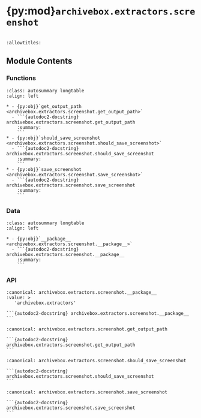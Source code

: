 # {py:mod}`archivebox.extractors.screenshot`

```{py:module} archivebox.extractors.screenshot
```

```{autodoc2-docstring} archivebox.extractors.screenshot
:allowtitles:
```

## Module Contents

### Functions

````{list-table}
:class: autosummary longtable
:align: left

* - {py:obj}`get_output_path <archivebox.extractors.screenshot.get_output_path>`
  - ```{autodoc2-docstring} archivebox.extractors.screenshot.get_output_path
    :summary:
    ```
* - {py:obj}`should_save_screenshot <archivebox.extractors.screenshot.should_save_screenshot>`
  - ```{autodoc2-docstring} archivebox.extractors.screenshot.should_save_screenshot
    :summary:
    ```
* - {py:obj}`save_screenshot <archivebox.extractors.screenshot.save_screenshot>`
  - ```{autodoc2-docstring} archivebox.extractors.screenshot.save_screenshot
    :summary:
    ```
````

### Data

````{list-table}
:class: autosummary longtable
:align: left

* - {py:obj}`__package__ <archivebox.extractors.screenshot.__package__>`
  - ```{autodoc2-docstring} archivebox.extractors.screenshot.__package__
    :summary:
    ```
````

### API

````{py:data} __package__
:canonical: archivebox.extractors.screenshot.__package__
:value: >
   'archivebox.extractors'

```{autodoc2-docstring} archivebox.extractors.screenshot.__package__
```

````

````{py:function} get_output_path()
:canonical: archivebox.extractors.screenshot.get_output_path

```{autodoc2-docstring} archivebox.extractors.screenshot.get_output_path
```
````

````{py:function} should_save_screenshot(link: archivebox.index.schema.Link, out_dir: typing.Optional[pathlib.Path] = None, overwrite: typing.Optional[bool] = False) -> bool
:canonical: archivebox.extractors.screenshot.should_save_screenshot

```{autodoc2-docstring} archivebox.extractors.screenshot.should_save_screenshot
```
````

````{py:function} save_screenshot(link: archivebox.index.schema.Link, out_dir: typing.Optional[pathlib.Path] = None, timeout: int = 60) -> archivebox.index.schema.ArchiveResult
:canonical: archivebox.extractors.screenshot.save_screenshot

```{autodoc2-docstring} archivebox.extractors.screenshot.save_screenshot
```
````
